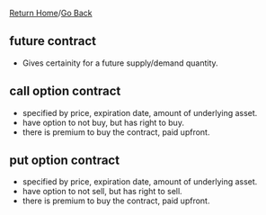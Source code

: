 [Return Home](https://github.com/mathewjkavalam/ananassaft/blob/main/index.md)/[Go Back](https://github.com/mathewjkavalam/ananassaft/blob/main/the_hidden.md)
## future contract
* Gives certainity for a future supply/demand quantity.
## call option contract
* specified by price, expiration date, amount of underlying asset.
* have option to not buy, but has right to buy.
* there is premium to buy the contract, paid upfront.
## put option contract
* specified by price, expiration date, amount of underlying asset.
* have option to not sell, but has right to sell.
* there is premium to buy the contract, paid upfront.
